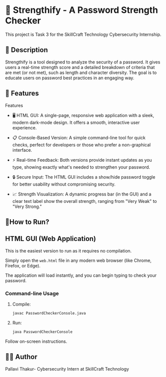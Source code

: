 # 🔐 Strengthify - A Password Strength Checker

This project is Task 3 for the SkillCraft Technology Cybersecurity Internship.

## 📝 Description
Strengthify is a tool designed to analyze the security of a password. It gives users a real-time strength score and a detailed breakdown of criteria that are met (or not met), such as length and character diversity. The goal is to educate users on password best practices in an engaging way.

## 🎯 Features
Features
- 🖥️ HTML GUI: A single-page, responsive web application with a sleek, modern dark-mode design. It offers a smooth, interactive user experience.

- 📋 Console-Based Version: A simple command-line tool for quick checks, perfect for developers or those who prefer a non-graphical interface.

- ⚡ Real-time Feedback: Both versions provide instant updates as you type, showing exactly what's needed to strengthen your password.

- 🔒 Secure Input: The HTML GUI includes a show/hide password toggle for better usability without compromising security.

- 📈 Strength Visualization: A dynamic progress bar (in the GUI) and a clear text label show the overall strength, ranging from "Very Weak" to "Very Strong."

## 🚀How to Run?

## HTML GUI (Web Application)
This is the easiest version to run as it requires no compilation.

Simply open the `web.html` file in any modern web browser (like Chrome, Firefox, or Edge).

The application will load instantly, and you can begin typing to check your password.

### Command-line Usage
1. Compile:
   ```bash
   javac PasswordCheckerConsole.java
   ```
2. Run:
   ```bash
   java PasswordCheckerConsole
   ```
Follow on-screen instructions.

## 👩‍💻 Author
Pallavi Thakur- Cybersecurity Intern at SkillCraft Technology


